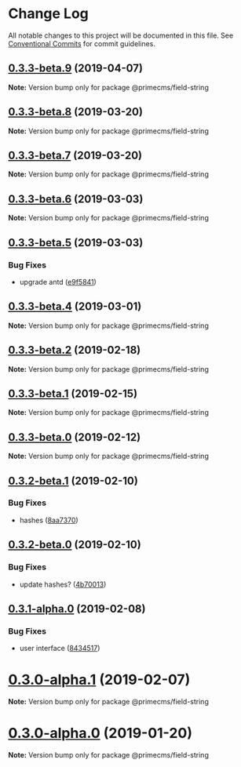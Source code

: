# Change Log

All notable changes to this project will be documented in this file.
See [Conventional Commits](https://conventionalcommits.org) for commit guidelines.

## [0.3.3-beta.9](https://github.com/birkir/prime/tree/master/packages/prime-field-string/compare/v0.3.3-beta.8...v0.3.3-beta.9) (2019-04-07)

**Note:** Version bump only for package @primecms/field-string

## [0.3.3-beta.8](https://github.com/birkir/prime/tree/master/packages/prime-field-string/compare/v0.3.3-beta.7...v0.3.3-beta.8) (2019-03-20)

**Note:** Version bump only for package @primecms/field-string

## [0.3.3-beta.7](https://github.com/birkir/prime/tree/master/packages/prime-field-string/compare/v0.3.3-beta.6...v0.3.3-beta.7) (2019-03-20)

**Note:** Version bump only for package @primecms/field-string

## [0.3.3-beta.6](https://github.com/birkir/prime/tree/master/packages/prime-field-string/compare/v0.3.3-beta.5...v0.3.3-beta.6) (2019-03-03)

**Note:** Version bump only for package @primecms/field-string

## [0.3.3-beta.5](https://github.com/birkir/prime/tree/master/packages/prime-field-string/compare/v0.3.3-beta.4...v0.3.3-beta.5) (2019-03-03)

### Bug Fixes

- upgrade antd ([e9f5841](https://github.com/birkir/prime/tree/master/packages/prime-field-string/commit/e9f5841))

## [0.3.3-beta.4](https://github.com/birkir/prime/tree/master/packages/prime-field-string/compare/v0.3.3-beta.3...v0.3.3-beta.4) (2019-03-01)

**Note:** Version bump only for package @primecms/field-string

## [0.3.3-beta.2](https://github.com/birkir/prime/tree/master/packages/prime-field-string/compare/v0.3.3-beta.1...v0.3.3-beta.2) (2019-02-18)

**Note:** Version bump only for package @primecms/field-string

## [0.3.3-beta.1](https://github.com/birkir/prime/tree/master/packages/prime-field-string/compare/v0.3.3-beta.0...v0.3.3-beta.1) (2019-02-15)

**Note:** Version bump only for package @primecms/field-string

## [0.3.3-beta.0](https://github.com/birkir/prime/tree/master/packages/prime-field-string/compare/v0.3.2-beta.9...v0.3.3-beta.0) (2019-02-12)

**Note:** Version bump only for package @primecms/field-string

## [0.3.2-beta.1](https://github.com/birkir/prime/tree/master/packages/prime-field-string/compare/v0.3.2-beta.0...v0.3.2-beta.1) (2019-02-10)

### Bug Fixes

- hashes ([8aa7370](https://github.com/birkir/prime/tree/master/packages/prime-field-string/commit/8aa7370))

## [0.3.2-beta.0](https://github.com/birkir/prime/tree/master/packages/prime-field-string/compare/v0.3.1-alpha.0...v0.3.2-beta.0) (2019-02-10)

### Bug Fixes

- update hashes? ([4b70013](https://github.com/birkir/prime/tree/master/packages/prime-field-string/commit/4b70013))

## [0.3.1-alpha.0](https://github.com/birkir/prime/tree/master/packages/prime-field-string/compare/v0.3.0-alpha.5...v0.3.1-alpha.0) (2019-02-08)

### Bug Fixes

- user interface ([8434517](https://github.com/birkir/prime/tree/master/packages/prime-field-string/commit/8434517))

# [0.3.0-alpha.1](https://github.com/birkir/prime/tree/master/packages/prime-field-string/compare/v0.3.0-alpha.0...v0.3.0-alpha.1) (2019-02-07)

**Note:** Version bump only for package @primecms/field-string

# [0.3.0-alpha.0](https://github.com/birkir/prime/tree/master/packages/prime-field-string/compare/v0.2.21...v0.3.0-alpha.0) (2019-01-20)

**Note:** Version bump only for package @primecms/field-string
